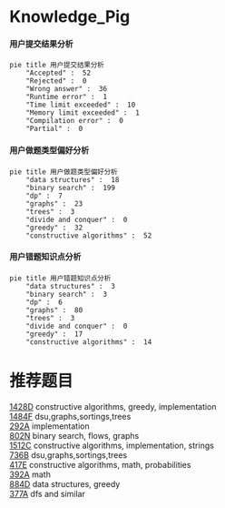 # Knowledge_Pig

<!-- tabs:start -->



#### **用户提交结果分析**

```mermaid
pie title 用户提交结果分析
    "Accepted" :  52
    "Rejected" :  0
    "Wrong answer" :  36
    "Runtime error" :  1
    "Time limit exceeded" :  10
    "Memory limit exceeded" :  1
    "Compilation error" :  0
    "Partial" :  0
```

#### **用户做题类型偏好分析**

```mermaid
pie title 用户做题类型偏好分析
    "data structures" :  18
    "binary search" :  199
    "dp" :  7
    "graphs" :  23
    "trees" :  3
    "divide and conquer" :  0
    "greedy" :  32
    "constructive algorithms" :  52
```
#### **用户错题知识点分析**

```mermaid
pie title 用户错题知识点分析
    "data structures" :  3
    "binary search" :  3
    "dp" :  6
    "graphs" :  80
    "trees" :  3
    "divide and conquer" :  0
    "greedy" :  17
    "constructive algorithms" :  14
```



<!-- tabs:end -->
# 推荐题目
[1428D](https://codeforces.com/contest/1428/problem/D)		constructive algorithms,
                        greedy,
                        implementation		  
[1484F](https://codeforces.com/contest/1484/problem/F)		dsu,graphs,sortings,trees		  
[292A](https://codeforces.com/contest/292/problem/A)		implementation		  
[802N](https://codeforces.com/contest/802/problem/N)		binary search,
                        flows,
                        graphs		  
[1512C](https://codeforces.com/contest/1512/problem/C)		constructive algorithms,
                        implementation,
                        strings		  
[736B](https://codeforces.com/contest/736/problem/B)		dsu,graphs,sortings,trees		  
[417E](https://codeforces.com/contest/417/problem/E)		constructive algorithms,
                        math,
                        probabilities		  
[392A](https://codeforces.com/contest/392/problem/A)		math		  
[884D](https://codeforces.com/contest/884/problem/D)		data structures,
                        greedy		  
[377A](https://codeforces.com/contest/377/problem/A)		dfs and similar		  
